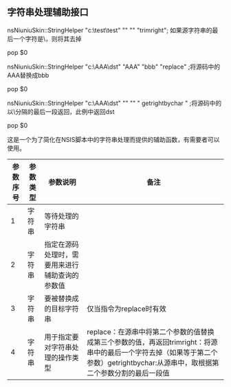 ## 字符串处理辅助接口

nsNiuniuSkin::StringHelper "c:\test\test\" "\" "" "trimright"; 如果源字符串的最后一个字符是\，则将其去掉

pop $0

 

nsNiuniuSkin::StringHelper "c:\AAA\dst" "AAA" "bbb" "replace"  ;将源码中的AAA替换成bbb

pop $0

 

nsNiuniuSkin::StringHelper "c:\AAA\dst" "\" "" " getrightbychar "  ;将源码中的以\分隔的最后一段返回，此例中返回dst

pop $0

这是一个为了简化在NSIS脚本中的字符串处理而提供的辅助函数，有需要者可以使用。

| 参数序号 | 参数类型 | 参数说明                                       | 备注                                                         |
| -------- | -------- | ---------------------------------------------- | ------------------------------------------------------------ |
| 1        | 字符串   | 等待处理的字符串                               |                                                              |
| 2        | 字符串   | 指定在源码处理时，需要用来进行辅助查询的参数值 |                                                              |
| 3        | 字符串   | 要被替换成的目标字符串                         | 仅当指令为replace时有效                                      |
| 4        | 字符串   | 用于指定要对字符串处理的操作类型               | replace：在源串中将第二个参数的值替换成第三个参数的值，再返回trimright：将源串中的最后一个字符去掉（如果等于第二个参数）getrightbychar:从源串中，取根据第二个参数分割的最后一段值 |

 